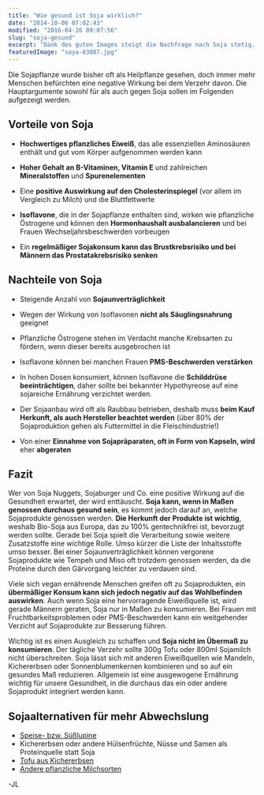 ```yaml
---
title: "Wie gesund ist Soja wirklich?"
date: "2014-10-06 07:02:43"
modified: "2016-04-26 09:07:56"
slug: "soja-gesund"
excerpt: "Dank des guten Images steigt die Nachfrage nach Soja stetig. Immer mehr Leute essen Tofu oder trinken Sojamilch, da sie ihrem Körper etwas Gutes tun wollen. Aber wie gesund ist Soja wirklich? "
featuredImage: "soya-83087.jpg"
---
```


Die Sojapflanze wurde bisher oft als Heilpflanze gesehen, doch immer mehr Menschen befürchten eine negative Wirkung bei dem Verzehr davon. Die Hauptargumente sowohl für als auch gegen Soja sollen im Folgenden aufgezeigt werden.

## Vorteile von Soja

*   **Hochwertiges pflanzliches Eiweiß**, das alle essenziellen Aminosäuren enthält und gut vom Körper aufgenommen werden kann

*   **Hoher Gehalt an B-Vitaminen, Vitamin E** und zahlreichen **Mineralstoffen** und **Spurenelementen**

*   Eine **positive Auswirkung auf den Cholesterinspiegel** (vor allem im Vergleich zu Milch) und die Bluttfettwerte

*   **Isoflavone**, die in der Sojapflanze enthalten sind, wirken wie pflanzliche Östrogene und können den **Hormonhaushalt ausbalancieren** und bei Frauen Wechseljahrsbeschwerden vorbeugen

*   Ein **regelmäßiger Sojakonsum kann das Brustkrebsrisiko und bei Männern das Prostatakrebsrisiko senken**

## Nachteile von Soja

*   Steigende Anzahl von **Sojaunverträglichkeit**

*   Wegen der Wirkung von Isoflavonen **nicht als Säuglingsnahrung** geeignet

*   Pflanzliche Östrogene stehen im Verdacht manche Krebsarten zu fördern, wenn dieser bereits ausgebrochen ist

*   Isoflavone können bei manchen Frauen **PMS-Beschwerden verstärken**

*   In hohen Dosen konsumiert, können Isoflavone die **Schilddrüse beeinträchtigen**, daher sollte bei bekannter Hypothyreose auf eine sojareiche Ernährung verzichtet werden.

*   Der Sojaanbau wird oft als Raubbau betrieben, deshalb muss **beim Kauf Herkunft, als auch Hersteller beachtet werden** (über 80% der Sojaproduktion gehen als Futtermittel in die Fleischindustrie!)

*   Von einer **Einnahme von Sojapräparaten, oft in Form von Kapseln, wird** eher **abgeraten**

## Fazit

Wer von Soja Nuggets, Sojaburger und Co. eine positive Wirkung auf die Gesundheit erwartet, der wird enttäuscht. **Soja kann, wenn in Maßen genossen durchaus gesund sein**, es kommt jedoch darauf an, welche Sojaprodukte genossen werden. **Die Herkunft der Produkte ist wichtig**, weshalb Bio-Soja aus Europa, das zu 100% gentechnikfrei ist, bevorzugt werden sollte. Gerade bei Soja spielt die Verarbeitung sowie weitere Zusatzstoffe eine wichtige Rolle. Umso kürzer die Liste der Inhaltsstoffe umso besser. Bei einer Sojaunverträglichkeit können vergorene Sojaprodukte wie Tempeh und Miso oft trotzdem genossen werden, da die Proteine durch den Gärvorgang leichter zu verdauen sind.

Viele sich vegan ernährende Menschen greifen oft zu Sojaprodukten, ein **übermäßiger Konsum kann sich jedoch negativ auf das Wohlbefinden auswirken**. Auch wenn Soja eine hervorragende Eiweißquelle ist, wird gerade Männern geraten, Soja nur in Maßen zu konsumieren. Bei Frauen mit Fruchtbarkeitsproblemen oder PMS-Beschwerden kann ein weitgehender Verzicht auf Sojaprodukte zur Besserung führen.

Wichtig ist es einen Ausgleich zu schaffen und **Soja nicht im Übermaß zu konsumieren**. Der tägliche Verzehr sollte 300g Tofu oder 800ml Sojamilch nicht überschreiten. Soja lässt sich mit anderen Eiweißquellen wie Mandeln, Kichererbsen oder Sonnenblumenkernen kombinieren und so auf ein gesundes Maß reduzieren. Allgemein ist eine ausgewogene Ernährung wichtig für unsere Gesundheit, in die durchaus das ein oder andere Sojaprodukt integriert werden kann.

## Sojaalternativen für mehr Abwechslung

*   [Speise- bzw. Süßlupine](https://www.veganblatt.com/speise-lupine)
*   Kichererbsen oder andere Hülsenfrüchte, Nüsse und Samen als Proteinquelle statt Soja
*   [Tofu aus Kichererbsen](https://www.veganblatt.com/kichererbsen-tofu)
*   [Andere pflanzliche Milchsorten](https://www.veganblatt.com/vegane-milch-basiswissen)

\-JL